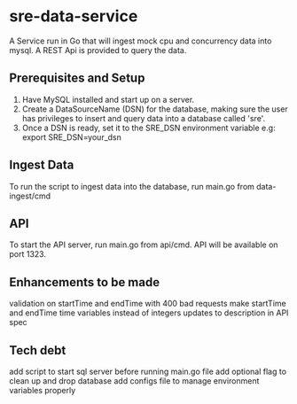 # sre-data-service
A Service run in Go that will ingest mock cpu and concurrency data into mysql.
A REST Api is provided to query the data.

## Prerequisites and Setup
1) Have MySQL installed and start up on a server.
2) Create a DataSourceName (DSN) for the database, making sure the user has privileges to insert and query data into a database called 'sre'.
3) Once a DSN is ready, set it to the SRE_DSN environment variable e.g:
export SRE_DSN=your_dsn

## Ingest Data
To run the script to ingest data into the database, run main.go from data-ingest/cmd

## API
To start the API server, run main.go from api/cmd. API will be available on port 1323.

## Enhancements to be made
validation on startTime and endTime with 400 bad requests 
make startTime and endTime time variables instead of integers
updates to description in API spec

## Tech debt
add script to start sql server before running main.go file
add optional flag to clean up and drop database
add configs file to manage environment variables properly
